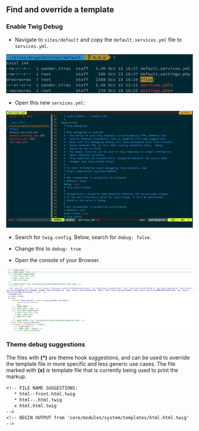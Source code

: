 ## Find and override a template

### Enable Twig Debug

- Navigate to `sites/default` and copy the `default.services.yml` file to `services.yml`.

![](../img/twig-debug-sites.png)

- Open this new `services.yml`:

![](../img/twig-debug-services.png)  

- Search for `twig.config`. Below, search for `debug: false`.

- Change this to `debug: true`

- Open the console of your Browser.

![](../img/twig-debug-example.png)

### Theme debug suggestions

The files with **(\*)** are theme hook suggestions, and can be used to override the template file in more specific and less generic use cases. The file marked with **(x)** is template file that is currently being used to print the markup.

    <!-- FILE NAME SUGGESTIONS:
       * html--front.html.twig
       * html--.html.twig
       x html.html.twig
    -->
    <!-- BEGIN OUTPUT from 'core/modules/system/templates/html.html.twig' -->
